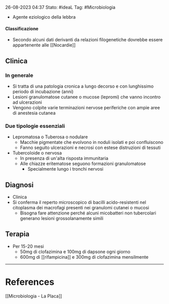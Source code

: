 26-08-2023 04:37
Stato: #ideaL
Tag: #Microbiologia 

- Agente eziologico della lebbra
#### Classificazione
- Secondo alcuni dati derivanti da relazioni filogenetiche dovrebbe essere appartenente alle [[Nocardie]]
## Clinica
### In generale
- Si tratta di una patologia cronica a lungo decorso e con lunghissimo periodo di incubazione (anni)
- Lesioni granulomatose cutanee o mucose (lepromi) che vanno incontro ad ulcerazioni 
- Vengono colpite varie terminazioni nervose periferiche con ampie aree di anestesia cutanea
### Due tipologie essenziali
- Lepromatosa o Tuberosa o nodulare
	- Macchie pigmentate che evolvono in noduli isolati e poi confluiscono
	- Fanno seguito ulcerazioni e necrosi con estese distruzioni di tessuti
- Tubercoloide o nervosa
	- In presenza di un'alta risposta immunitaria
	- Alle chiazze eritematose seguono formazioni granulomatose
		- Specialmente lungo i tronchi nervosi

## Diagnosi
- Clinica
- Si conferma il reperto microscopico di bacilli acido-resistenti nel citoplasma dei macrofagi presenti nei granulomi cutanei o mucosi
	- Bisogna fare attenzione perché alcuni micobatteri non tubercolari generano lesioni grossolanamente simili
## Terapia
- Per 15-20 mesi
	- 50mg di clofazimina e 100mg di dapsone ogni giorno 
	- 600mg di [[rifampicina]] e 300mg di clofazimina mensilmente


---
# References
[[Microbiologia - La Placa]]